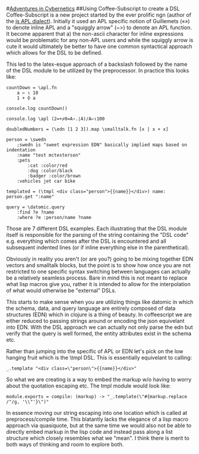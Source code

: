 #[Adventures in Cybernetics](http://shaunxcode.github.com/shaunxcode)
##Using Coffee-Subscript to create a DSL
Coffee-Subscript is a new project started by the ever prolific ngn (author of the [js APL dialect](https://github.com/ngn/apl)). Initially it used an APL specific notion of Guillemets («») to denote inline APL and a "squiggly arrow" (~>) to denote an APL function. It become apparent that a) the non-ascii character for inline expressions would be problematic for any non-APL users and while the squiggly arrow is cute it would ultimately be better to have one common syntactical approach which allows for the DSL to be defined. 

This led to the latex-esque approach of a backslash followed by the name of the DSL module to be utilized by the preprocessor. In practice this looks like:
		
	countDown = \apl.fn 
		a ← ⍳ 10
		1 + ⌽ a
		
	console.log countDown()

	console.log \apl (2=+⌿0=A∘.∣A)/A←⍳100
	
	doubledNumbers = (\edn [1 2 3]).map \smalltalk.fn [x | x + x]

	person = \swedn
		;swedn is "sweet expression EDN" basically implied maps based on indentation
	    :name "test mctesterson"
	    :pets 
	    	:cat :color/red
	    	:dog :color/black
	    	:badger :color/brown
	    :vehicles jet car bike
	    	
	templated = (\tmpl <div class="person">{{name}}</div>) name: person.get ":name"
	
    query = \datomic.query
    	:find ?e ?name
    	:where ?e :person/name ?name
    
Those are 7 different DSL examples. Each illustrating that the DSL module itself is responsible for the parsing of the string containing the "DSL code" e.g. everything which comes after the DSL is encountered and all subsequent indented lines (or if inline everything else in the parenthetical). 


Obviously in reality you aren't (or are you?) going to be mixing together EDN vectors and smalltalk blocks, but the point is to show how once you are not restricted to one specific syntax switching between languages can actually be a relatively seamless process. Bare in mind this is not meant to replace what lisp macros give you, rather it is intended to allow for the interpolation of what would otherwise be "external" DSLs. 

This starts to make sense when you are utilizing things like datomic in which the schema, data, and query language are entirely composed of data structures (EDN) which in clojure is a thing of beauty. In coffeescript we are either reduced to passing strings around or encoding the json equivelant into EDN. With the DSL approach we can actually not only parse the edn but verify that the query is well formed, the entity attributes exist in the schema etc. 

Rather than jumping into the specific of APL or EDN let's pick on the low hanging fruit which is the \tmpl DSL. This is essentially equivelant to calling:

	_.template "<div class=\"person\">{{name}}</div>"
	
So what we are creating is a way to embed the markup w/o having to worry about the quotation escaping etc. The tmpl module would look like:

	module.exports = compile: (markup) -> "_.template(\"#{markup.replace /"/g, '\\"'}\")"
	
In essence moving our string escaping into one location which is called at preprocess/compile time. This blatantly lacks the elegance of a lisp macro approach via quasiquote, but at the same time we would also not be able to directly embed markup in the lisp code and instead pass along a list structure which closely resembles what we "mean". I think there is merit to both ways of thinking and room to explore both.  